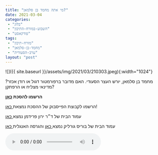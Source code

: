 ```yaml
---
title: "מי אתה מחמד בן סלמאן?"
date: 2021-03-04
categories: 
 - "בלוג"
 - "השבוע-במזרח-התיכון"
 - "פודקאסט"
tags: 
 - "מזרח-תיכון"
 - "מחמד-בן-סלמאן"
 - "ערב-הסעודית"
layout: "post"
---
```


![]({{ site.baseurl }}/assets/img/2021/03/210303.jpeg){:width="1024"}

מחמד בן סלמאן, יורש העצר הסעודי. האם מדובר ברפורמטור דגול או רודן אכזר? מדינאי מצליח או הרפתקן? 

**הרשמו להסכת [כאן](https://anchor.fm/hashavua)**

הרשמו לקבוצת הפייסבוק של ההסכת נמצאת[ כאן](https://www.facebook.com/%D7%94%D7%A9%D7%91%D7%95%D7%A2-%D7%91%D7%9E%D7%96%D7%A8%D7%97-%D7%94%D7%AA%D7%99%D7%9B%D7%95%D7%9F-106108581379570)!

עמוד הבית של ד״ר ירון פרידמן נמצא[ כאן](https://sites.google.com/site/learnspokenarabic)

עמוד הבית של בוריס גורליק נמצא[ כאן](http://he.gorelik.net/about) והגרסה האנגלית[ כאן](http://gorelik.net/about/)

<audio controls src="https://d3ctxlq1ktw2nl.cloudfront.net/staging/2021-2-4/161355763-44100-2-099bece899d44.m4a" class=" wp-block-audio"></audio>
